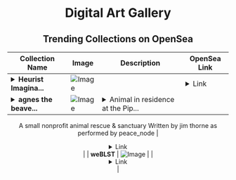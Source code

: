 <div align="center">

# Digital Art Gallery

## Trending Collections on OpenSea

| Collection Name                       | Image                                                                                     | Description                       | OpenSea Link                                                                                          |
|---------------------------------------|-------------------------------------------------------------------------------------------|-----------------------------------|--------------------------------------------------------------------------------------------------------|
| **<details><summary>Heurist Imagina...</summary>Heurist Imaginaries</details>** | ![Image](https://i.seadn.io/s/raw/files/739f08424cb5fe8597671d591a7a566f.png?w=500&auto=format?w=200&auto=format) |  | <details><summary>Link</summary>[Heurist Imaginaries](https://opensea.io/collection/heurist-imaginaries-14)</details> |
| **<details><summary>agnes the beave...</summary>agnes the beaver</details>** | ![Image](https://i.seadn.io/s/raw/files/e37e775b0998090476195bf9ac0274eb.jpg?w=500&auto=format?w=200&auto=format) | <details><summary>Animal in residence at the Pip...</summary>Animal in residence at the Pipsqueakery
A small nonprofit animal rescue & sanctuary
Written by jim thorne as performed by peace_node</details> | <details><summary>Link</summary>[agnes the beaver](https://opensea.io/collection/agnes-the-beaver)</details> |
| **weBLST** | ![Image](https://i.seadn.io/s/raw/files/9e65e993029fd9a23fc98e7b5f904898.png?w=500&auto=format?w=200&auto=format) |  | <details><summary>Link</summary>[weBLST](https://opensea.io/collection/weblst)</details> |

</div>